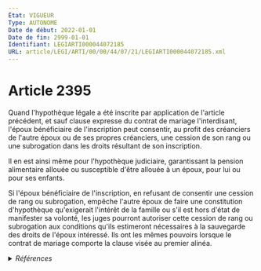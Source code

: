 ```yaml
---
État: VIGUEUR
Type: AUTONOME
Date de début: 2022-01-01
Date de fin: 2999-01-01
Identifiant: LEGIARTI000044072185
URL: article/LEGI/ARTI/00/00/44/07/21/LEGIARTI000044072185.xml
---
```


<h1>Article 2395</h1>

Quand l'hypothèque légale a été inscrite par application de l'article précédent,
et sauf clause expresse du contrat de mariage l'interdisant, l'époux
bénéficiaire de l'inscription peut consentir, au profit des créanciers de
l'autre époux ou de ses propres créanciers, une cession de son rang ou une
subrogation dans les droits résultant de son inscription.<br />

Il en est ainsi même pour l'hypothèque judiciaire, garantissant la pension
alimentaire allouée ou susceptible d'être allouée à un époux, pour lui ou pour
ses enfants.<br />

Si l'époux bénéficiaire de l'inscription, en refusant de consentir une cession
de rang ou subrogation, empêche l'autre époux de faire une constitution
d'hypothèque qu'exigerait l'intérêt de la famille ou s'il est hors d'état de
manifester sa volonté, les juges pourront autoriser cette cession de rang ou
subrogation aux conditions qu'ils estimeront nécessaires à la sauvegarde des
droits de l'époux intéressé. Ils ont les mêmes pouvoirs lorsque le contrat de
mariage comporte la clause visée au premier alinéa.


<details>
  <summary><em>Références</em></summary>

  <h2>Articles faisant référence à l'article</h2>
  
  <ul>
    <li>
      <a href="https://legal.tricoteuses.fr//redirection/LEGIARTI000044045528?vers=git&vers=legifrance">Ordonnance n° 2021-1192 du 15 septembre 2021 portant réforme du droit des sûretés - article 17 ENTIEREMENT_MODIF</a> MODIFIE source
    </li>
    <li>
      <a href="https://legal.tricoteuses.fr//redirection/LEGIARTI000044045526?vers=git&vers=legifrance">Ordonnance n° 2021-1192 du 15 septembre 2021 portant réforme du droit des sûretés - article 15 ENTIEREMENT_MODIF</a> MODIFIE source
    </li>
  </ul>
  
  <h2>Références faites par l'article</h2>
  
  <ul>
    <li>
      CODIFICATION source Loi 1804-03-19
    </li>
    <li>
      2021-09-15 MODIFIE cible <a href="https://legal.tricoteuses.fr//redirection/LEGIARTI000044045526?vers=git&vers=legifrance">Ordonnance n° 2021-1192 du 15 septembre 2021 portant réforme du droit des sûretés - article 15 ENTIEREMENT_MODIF</a>
    </li>
    <li>
      2021-09-15 MODIFIE cible <a href="https://legal.tricoteuses.fr//redirection/LEGIARTI000044045528?vers=git&vers=legifrance">Ordonnance n° 2021-1192 du 15 septembre 2021 portant réforme du droit des sûretés - article 17 ENTIEREMENT_MODIF</a>
    </li>
    <li>
      2999-01-01 CONCORDANCE source <a href="https://legal.tricoteuses.fr//redirection/LEGIARTI000006449424?vers=git&vers=legifrance">Code civil - article 2405 AUTONOME TRANSFERE, en vigueur du 2006-03-24 au 2021-09-17</a>
    </li>
    <li>
      2999-01-01 CITATION cible <a href="https://legal.tricoteuses.fr//redirection/LEGIARTI000044929864?vers=git&vers=legifrance">Code de procédure civile - article 1286 AUTONOME VIGUEUR, en vigueur depuis le 2022-01-01</a>
    </li>
  </ul>
</details>
